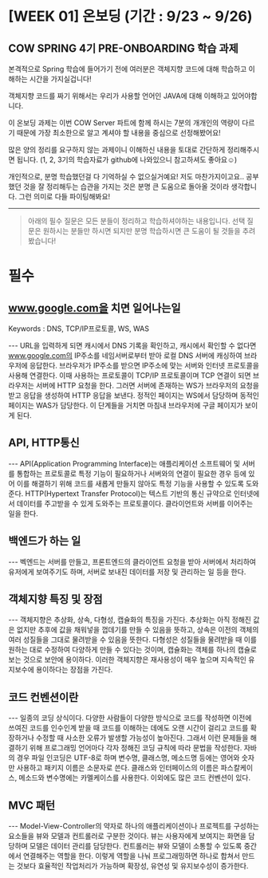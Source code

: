 # [WEEK 01] 온보딩 (기간 : 9/23 ~ 9/26)

## COW SPRING 4기 PRE-ONBOARDING 학습 과제

본격적으로 Spring 학습에 들어가기 전에 여러분은 객체지향 코드에 대해 학습하고 이해하는 시간을 가지실겁니다!

객체지향 코드를 짜기 위해서는 우리가 사용할 언어인 JAVA에 대해 이해하고 있어야합니다.

이 온보딩 과제는 이번 COW Server 파트에 함께 하시는 7분의 개개인의 역량이 다르기 때문에 가장 최소한으로 알고 계셔야 할 내용을 중심으로 선정해봤어요!

많은 양의 정리를 요구하지 않는 과제이니 이해하신 내용을 토대로 간단하게 정리해주시면 됩니다. (1, 2, 3기의 학습자료가 github에 나와있으니 참고하셔도 좋아요☺️)

개인적으로, 분명 학습했던걸 다 기억하실 수 없으실거예요! 저도 마찬가지이고요.. 공부했던 것을 잘 정리해두는 습관을 가지는 것은 분명 큰 도움으로 돌아올 것이라 생각합니다. 그런 의미로 다들 파이팅해봐요!

---
> 아래의 필수 질문은 모든 분들이 정리하고 학습하셔야하는 내용입니다. 선택 질문은 원하시는 분들만 하시면 되지만 분명 학습하시면 큰 도움이 될 것들을 추려봤습니다!

# 필수

## www.google.com을 치면 일어나는일
Keywords : DNS, TCP/IP프로토콜, WS, WAS

--- URL을 입력하게 되면 캐시에서 DNS 기록을 확인하고, 캐시에서 확인할 수 없다면 www.google.com의 IP주소를 네임서버로부터 받아 로컬 DNS 서버에 캐싱하여 브라우저에 응답한다. 브라우저가 IP주소를 받으면 IP주소에 맞는 서버와 인터넷 프로토콜을 사용해 연결한다. 이때 사용하는 프로토콜이 TCP/IP 프로토콜이며 TCP 연결이 되면 브라우저는 서버에 HTTP 요청을 한다. 그러면 서버에 존재하는 WS가 브라우저의 요청을 받고 응답을 생성하여 HTTP 응답을 보낸다. 정적인 페이지는 WS에서 담당하며 동적인 페이지는 WAS가 담당한다. 이 단계들을 거치면 마침내 브라우저에 구글 페이지가 보이게 된다.

## API, HTTP통신

--- API(Application Programming Interface)는 애플리케이션 소프트웨어 및 서버를 통합하는 프로토콜로 특정 기능이 필요하거나 서버와의 연결이 필요한 경우 등에 있어 이를 해결하기 위해 코드를 새롭게 만들지 않아도 특정 기능을 사용할 수 있도록 도와준다.
HTTP(Hypertext Transfer Protocol)는 텍스트 기반의 통신 규약으로 인터넷에서 데이터를 주고받을 수 있게 도와주는 프로토콜이다. 클라이언트와 서버를 이어주는 일을 한다.

## 백엔드가 하는 일

--- 벡엔드는 서버를 만들고, 프론트엔드의 클라이언트 요청을 받아 서버에서 처리하여 유저에게 보여주기도 하며, 서버로 보내진 데이터를 저장 및 관리하는 일 등을 한다.

## 객체지향 특징 및 장점

--- 객체지향은 추상화, 상속, 다형성, 캡슐화의 특징을 가진다. 추상화는 아직 정해진 값은 없지만 추후에 값을 채워넣을 껍데기를 만들 수 있음을 뜻하고, 상속은 이전의 객체의 여러 성질들을 그대로 물려받을 수 있음을 뜻한다. 다형성은 성질들을 물려받을 때 이를 원하는 대로 수정하여 다양하게 만들 수 있다는 것이며, 캡슐화는 객체를 하나의 캡슐로 보는 것으로 보안에 용이하다. 이러한 객체지향은 재사용성이 매우 높으며 지속적인 유지보수에 용이하다는 장점을 가진다.

## 코드 컨벤션이란

--- 일종의 코딩 상식이다. 다양한 사람들이 다양한 방식으로 코드를 작성하면 이전에 쓰여진 코드를 인수인계 받을 때 코드를 이해하는 데에도 오랜 시간이 걸리고 코드를 확장하거나 수정할 때 사소한 오류가 발생할 가능성이 높아진다. 그래서 이런 문제들을 해결하기 위해 프로그래밍 언어마다 각자 정해진 코딩 규칙에 따라 문법을 작성한다.
 자바의 경우 파일 인코딩은 UTF-8로 하며 변수명, 클래스명, 메소드명 등에는 영어와 숫자만 사용하고 패키지 이름은 소문자로 쓴다. 클래스와 인터페이스의 이름은 파스칼케이스, 메소드와 변수명에는 카멜케이스를 사용한다. 이외에도 많은 코드 컨벤션이 있다.

## MVC 패턴

--- Model-View-Controller의 약자로 하나의 애플리케이션이나 프로젝트를 구성하는 요소들을 뷰와 모델과 컨트롤러로 구분한 것이다. 뷰는 사용자에게 보여지는 화면을 담당하며 모델은 데이터 관리를 담당한다. 컨트롤러는 뷰와 모델이 소통할 수 있도록 중간에서 연결해주는 역할을 한다. 이렇게 역할을 나눠 프로그래밍하면 하나로 합쳐서 만드는 것보다 효율적인 작업처리가 가능하며 확장성, 유연성 및 유지보수성이 증가한다.
